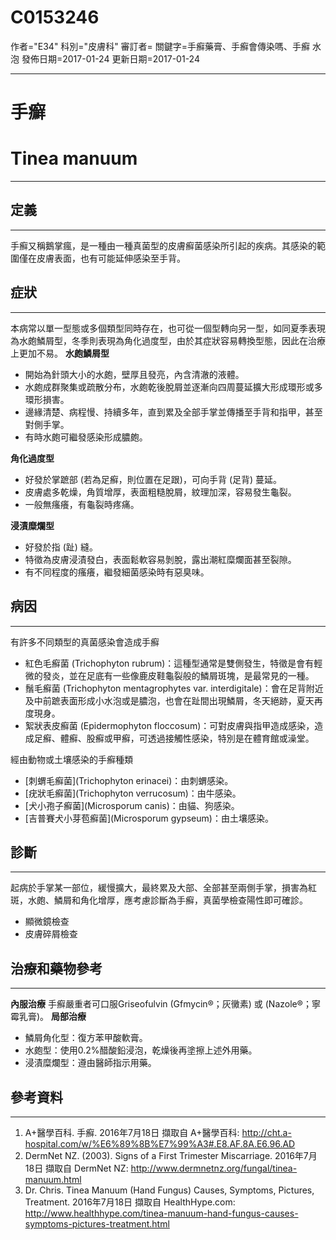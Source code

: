 # C0153246
作者="E34"
科別="皮膚科"
審訂者=
關鍵字=手癬藥膏、手癬會傳染嗎、手癬 水泡
發佈日期=2017-01-24
更新日期=2017-01-24

----------
# 手癬
# Tinea manuum 
----------
## 定義
----------

手癬又稱鵝掌瘋，是一種由一種真菌型的皮膚癬菌感染所引起的疾病。其感染的範圍僅在皮膚表面，也有可能延伸感染至手背。

## 症狀
----------

本病常以單一型態或多個類型同時存在，也可從一個型轉向另一型，如同夏季表現為水皰鱗屑型，冬季則表現為角化過度型，由於其症狀容易轉換型態，因此在治療上更加不易。
**水皰鱗屑型**

- 開始為針頭大小的水皰，壁厚且發亮，內含清澈的液體。
- 水皰成群聚集或疏散分布，水皰乾後脫屑並逐漸向四周蔓延擴大形成環形或多環形損害。
- 邊緣清楚、病程慢、持續多年，直到累及全部手掌並傳播至手背和指甲，甚至對側手掌。
- 有時水皰可繼發感染形成膿皰。

**角化過度型**

- 好發於掌蹠部 (若為足癬，則位置在足跟)，可向手背 (足背) 蔓延。
- 皮膚處多乾燥，角質增厚，表面粗糙脫屑，紋理加深，容易發生龜裂。
- 一般無瘙癢，有龜裂時疼痛。

**浸漬糜爛型**

- 好發於指 (趾) 縫。
- 特徵為皮膚浸漬發白，表面鬆軟容易剝脫，露出潮紅糜爛面甚至裂隙。
- 有不同程度的瘙癢，繼發細菌感染時有惡臭味。
## 病因
----------

有許多不同類型的真菌感染會造成手癬

- 紅色毛癬菌 (Trichophyton rubrum)：這種型通常是雙側發生，特徵是會有輕微的發炎，並在足底有一些像鹿皮鞋龜裂般的鱗屑斑塊，是最常見的一種。
- 鬚毛癬菌 (Trichophyton mentagrophytes var. interdigitale)：會在足背附近及中前蹠表面形成小水泡或是膿泡，也會在趾間出現鱗屑，冬天絕跡，夏天再度現身。
- 絮狀表皮癬菌 (Epidermophyton floccosum)：可對皮膚與指甲造成感染，造成足癬、體癬、股癬或甲癬，可透過接觸性感染，特別是在體育館或澡堂。

經由動物或土壤感染的手癬種類

- [刺蝟毛癬菌](Trichophyton  erinacei)：由刺蝟感染。
- [疣狀毛癬菌](Trichophyton  verrucosum)：由牛感染。
- [犬小孢子癬菌](Microsporum canis)：由貓、狗感染。
- [吉普賽犬小芽苞癬菌](Microsporum gypseum)：由土壤感染。
## 診斷
----------

起病於手掌某一部位，緩慢擴大，最終累及大部、全部甚至兩側手掌，損害為紅斑，水皰、鱗屑和角化增厚，應考慮診斷為手癬，真菌學檢查陽性即可確診。

- 顯微鏡檢查
- 皮膚碎屑檢查
## 治療和藥物參考
----------

**內服治療**
手癬嚴重者可口服Griseofulvin (Gfmycin®；灰黴素) 或 (Nazole®；寧霉乳膏)。
**局部治療**

- 鱗屑角化型：復方苯甲酸軟膏。
- 水皰型：使用0.2%醋酸鉛浸泡，乾燥後再塗擦上述外用藥。
- 浸漬糜爛型：遵由醫師指示用藥。
## 參考資料
----------
1. A+醫學百科. 手癬. 2016年7月18日 擷取自 A+醫學百科: 
  http://cht.a-hospital.com/w/%E6%89%8B%E7%99%A3#.E8.AF.8A.E6.96.AD
2. DermNet NZ. (2003). Signs of a First Trimester Miscarriage. 2016年7月18日 擷取自 DermNet NZ: 
  http://www.dermnetnz.org/fungal/tinea-manuum.html
3. Dr. Chris. Tinea Manuum (Hand Fungus) Causes, Symptoms, Pictures, Treatment. 2016年7月18日 擷取自 HealthHype.com: 
  http://www.healthhype.com/tinea-manuum-hand-fungus-causes-symptoms-pictures-treatment.html

